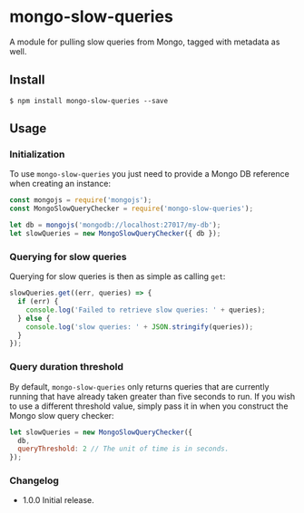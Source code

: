 # mongo-slow-queries
A module for pulling slow queries from Mongo, tagged with metadata as well.

## Install
```
$ npm install mongo-slow-queries --save
```

## Usage

### Initialization

To use `mongo-slow-queries` you just need to provide a Mongo DB reference when
creating an instance:

```js
const mongojs = require('mongojs');
const MongoSlowQueryChecker = require('mongo-slow-queries');

let db = mongojs('mongodb://localhost:27017/my-db');
let slowQueries = new MongoSlowQueryChecker({ db });
```


### Querying for slow queries
Querying for slow queries is then as simple as calling `get`:

```js
slowQueries.get((err, queries) => {
  if (err) {
    console.log('Failed to retrieve slow queries: ' + queries);
  } else {
    console.log('slow queries: ' + JSON.stringify(queries));
  }
});
```

### Query duration threshold
By default, `mongo-slow-queries` only returns queries that are currently
running that have already taken greater than five seconds to run. If you wish
to use a different threshold value, simply pass it in when you construct the
Mongo slow query checker:

```js
let slowQueries = new MongoSlowQueryChecker({
  db,
  queryThreshold: 2 // The unit of time is in seconds.
});
```


### Changelog
* 1.0.0 Initial release.
